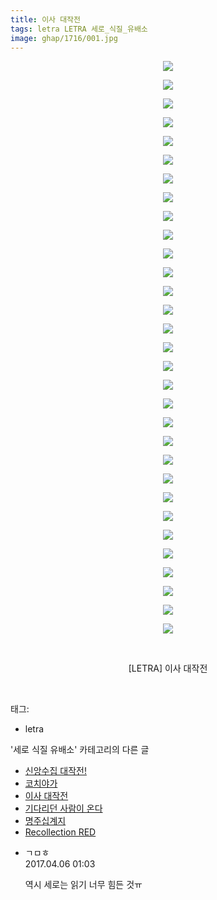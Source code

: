 ```yaml
---
title: 이사 대작전
tags: letra LETRA 세로_식질_유배소
image: ghap/1716/001.jpg
---
```

<div class="article">
<p style="text-align: center; clear: none; float: none;"><img src="{{ site.nasurl }}/ghap/1716/001.jpg"/></p>
<p style="text-align: center; clear: none; float: none;"><img src="{{ site.nasurl }}/ghap/1716/002.jpg"/></p>
<p style="text-align: center; clear: none; float: none;"><img src="{{ site.nasurl }}/ghap/1716/003.jpg"/></p>
<p style="text-align: center; clear: none; float: none;"><img src="{{ site.nasurl }}/ghap/1716/004.jpg"/></p>
<p style="text-align: center; clear: none; float: none;"><img src="{{ site.nasurl }}/ghap/1716/005.jpg"/></p>
<p style="text-align: center; clear: none; float: none;"><img src="{{ site.nasurl }}/ghap/1716/006.jpg"/></p>
<p style="text-align: center; clear: none; float: none;"><img src="{{ site.nasurl }}/ghap/1716/007.jpg"/></p>
<p style="text-align: center; clear: none; float: none;"><img src="{{ site.nasurl }}/ghap/1716/008.jpg"/></p>
<p style="text-align: center; clear: none; float: none;"><img src="{{ site.nasurl }}/ghap/1716/009.jpg"/></p>
<p style="text-align: center; clear: none; float: none;"><img src="{{ site.nasurl }}/ghap/1716/010.jpg"/></p>
<p style="text-align: center; clear: none; float: none;"><img src="{{ site.nasurl }}/ghap/1716/011.jpg"/></p>
<p style="text-align: center; clear: none; float: none;"><img src="{{ site.nasurl }}/ghap/1716/012.jpg"/></p>
<p style="text-align: center; clear: none; float: none;"><img src="{{ site.nasurl }}/ghap/1716/013.jpg"/></p>
<p style="text-align: center; clear: none; float: none;"><img src="{{ site.nasurl }}/ghap/1716/014.jpg"/></p>
<p style="text-align: center; clear: none; float: none;"><img src="{{ site.nasurl }}/ghap/1716/015.jpg"/></p>
<p style="text-align: center; clear: none; float: none;"><img src="{{ site.nasurl }}/ghap/1716/016.jpg"/></p>
<p style="text-align: center; clear: none; float: none;"><img src="{{ site.nasurl }}/ghap/1716/017.jpg"/></p>
<p style="text-align: center; clear: none; float: none;"><img src="{{ site.nasurl }}/ghap/1716/018.jpg"/></p>
<p style="text-align: center; clear: none; float: none;"><img src="{{ site.nasurl }}/ghap/1716/019.jpg"/></p>
<p style="text-align: center; clear: none; float: none;"><img src="{{ site.nasurl }}/ghap/1716/020.jpg"/></p>
<p style="text-align: center; clear: none; float: none;"><img src="{{ site.nasurl }}/ghap/1716/021.jpg"/></p>
<p style="text-align: center; clear: none; float: none;"><img src="{{ site.nasurl }}/ghap/1716/022.jpg"/></p>
<p style="text-align: center; clear: none; float: none;"><img src="{{ site.nasurl }}/ghap/1716/023.jpg"/></p>
<p style="text-align: center; clear: none; float: none;"><img src="{{ site.nasurl }}/ghap/1716/024.jpg"/></p>
<p style="text-align: center; clear: none; float: none;"><img src="{{ site.nasurl }}/ghap/1716/025.jpg"/></p>
<p style="text-align: center; clear: none; float: none;"><img src="{{ site.nasurl }}/ghap/1716/026.jpg"/></p>
<p style="text-align: center; clear: none; float: none;"><img src="{{ site.nasurl }}/ghap/1716/027.jpg"/></p>
<p style="text-align: center; clear: none; float: none;"><img src="{{ site.nasurl }}/ghap/1716/028.jpg"/></p>
<p style="text-align: center; clear: none; float: none;"><img src="{{ site.nasurl }}/ghap/1716/029.jpg"/></p>
<p style="text-align: center; clear: none; float: none;"><img src="{{ site.nasurl }}/ghap/1716/030.jpg"/></p>
<p style="text-align: center; clear: none; float: none;"><img src="{{ site.nasurl }}/ghap/1716/031.jpg"/></p>
<p style="text-align: center; clear: none; float: none;"><br/></p>
<p style="text-align: center; clear: none; float: none;">[LETRA] 이사 대작전</p>
<p><br/></p>
</div><div class="tagTrail">
<p>태그: </p>
<ul>
<li>letra</li>
</ul>
</div><div class="another">
<p>'세로 식질 유배소' 카테고리의 다른 글</p>
<ul>
<li><a href="/2016-08-21-ghap_1747">신앙수집 대작전!</a></li>
<li><a href="/2016-08-21-ghap_1740">코치야가</a></li>
<li><a href="/2016-08-20-ghap_1716">이사 대작전</a></li>
<li><a href="/2016-08-19-ghap_1693">기다리던 사람이 온다</a></li>
<li><a href="/2016-08-19-ghap_1691">명주십계지</a></li>
<li><a href="/2016-08-18-ghap_1668">Recollection RED</a></li>
</ul>
</div><div class="cb_module cb_fluid">
<div class="cb_wrt cb_profile">
<div class="comment">
<ul>
<li class="cb_thumb_off" id="comment14958157">
<div class="cb_comment_area">
<div class="cb_info_area">
<div class="cb_section">
<span class="cb_nick_name">ㄱㅁㅎ</span>
</div>
<div class="cb_section">
<span class="cb_date">2017.04.06 01:03 </span>
</div>
</div>
<div class="cb_dsc_comment">
<p class="cb_dsc">
											역시 세로는 읽기 너무 힘든 것ㅠ
										</p>
</div>
</div></li>
</ul>
</div>
</div><!-- commentList close -->
</div>